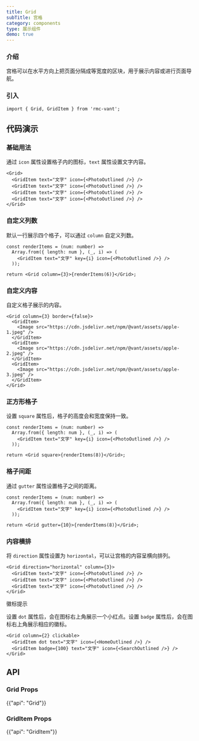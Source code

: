 ```yaml
---
title: Grid
subTitle: 宫格
category: components
type: 展示组件
demo: true
---
```


### 介绍

宫格可以在水平方向上把页面分隔成等宽度的区块，用于展示内容或进行页面导航。

### 引入

```tsx
import { Grid, GridItem } from 'rmc-vant';
```

## 代码演示

### 基础用法

通过 `icon` 属性设置格子内的图标，`text` 属性设置文字内容。

```tsx
<Grid>
  <GridItem text="文字" icon={<PhotoOutlined />} />
  <GridItem text="文字" icon={<PhotoOutlined />} />
  <GridItem text="文字" icon={<PhotoOutlined />} />
  <GridItem text="文字" icon={<PhotoOutlined />} />
</Grid>
```

### 自定义列数

默认一行展示四个格子，可以通过 `column` 自定义列数。

```tsx
const renderItems = (num: number) =>
  Array.from({ length: num }, (_, i) => (
    <GridItem text="文字" key={i} icon={<PhotoOutlined />} />
  ));

return <Grid column={3}>{renderItems(6)}</Grid>;
```

### 自定义内容

自定义格子展示的内容。

```tsx
<Grid column={3} border={false}>
  <GridItem>
    <Image src="https://cdn.jsdelivr.net/npm/@vant/assets/apple-1.jpeg" />
  </GridItem>
  <GridItem>
    <Image src="https://cdn.jsdelivr.net/npm/@vant/assets/apple-2.jpeg" />
  </GridItem>
  <GridItem>
    <Image src="https://cdn.jsdelivr.net/npm/@vant/assets/apple-3.jpeg" />
  </GridItem>
</Grid>
```

### 正方形格子

设置 `square` 属性后，格子的高度会和宽度保持一致。

```tsx
const renderItems = (num: number) =>
  Array.from({ length: num }, (_, i) => (
    <GridItem text="文字" key={i} icon={<PhotoOutlined />} />
  ));

return <Grid square>{renderItems(8)}</Grid>;
```

### 格子间距

通过 `gutter` 属性设置格子之间的距离。

```tsx
const renderItems = (num: number) =>
  Array.from({ length: num }, (_, i) => (
    <GridItem text="文字" key={i} icon={<PhotoOutlined />} />
  ));

return <Grid gutter={10}>{renderItems(8)}</Grid>;
```

### 内容横排

将 `direction` 属性设置为 `horizontal`，可以让宫格的内容呈横向排列。

```tsx
<Grid direction="horizontal" column={3}>
  <GridItem text="文字" icon={<PhotoOutlined />} />
  <GridItem text="文字" icon={<PhotoOutlined />} />
  <GridItem text="文字" icon={<PhotoOutlined />} />
</Grid>
```

徽标提示

设置 `dot` 属性后，会在图标右上角展示一个小红点。设置 `badge` 属性后，会在图标右上角展示相应的徽标。

```tsx
<Grid column={2} clickable>
  <GridItem dot text="文字" icon={<HomeOutlined />} />
  <GridItem badge={100} text="文字" icon={<SearchOutlined />} />
</Grid>
```

## API

### Grid Props

{{"api": "Grid"}}

### GridItem Props

{{"api": "GridItem"}}
